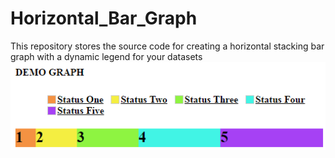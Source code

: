 # Horizontal_Bar_Graph
This repository stores the source code for creating a horizontal stacking bar graph with a dynamic legend for your datasets
![Example Graph](https://github.com/AfroDeltaSeven/Horizontal_Bar_Graph/blob/master/img/exampleGraph.png?raw=true "Example Horizontal Bar Graph")

